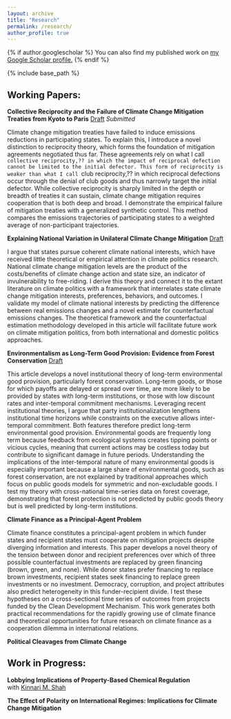 ```yaml
---
layout: archive
title: "Research"
permalink: /research/
author_profile: true
---
```


{% if author.googlescholar %}
  You can also find my published work on <u><a href="{{author.googlescholar}}">my Google Scholar profile</a>.</u>
{% endif %}

{% include base_path %}



## Working Papers:



**Collective Reciprocity and the Failure of Climate Change Mitigation Treaties from Kyoto to Paris**
[Draft](http://sam-houskeeper.github.io/files/Papers/Collective_Reciprocity_and_the_Failure_of_Climate_Change_Mitigation_Treaties_from_Kyoto_to_Paris.pdf)
<em> Submitted </em>
<!-- status in italics, draft link, appendix link -->
<!--  draft links like this [Available here](http://sam-houskeeper.github.io/files/CV_10_2023.pdf) -->

Climate change mitigation treaties have failed to induce emissions reductions in participating states. To explain this, I introduce a novel distinction to reciprocity theory, which forms the foundation of mitigation agreements negotiated thus far. These agreements rely on what I call ``collective reciprocity,?? in which the impact of reciprocal defection cannot be limited to the initial defector. This form of reciprocity is weaker than what I call ``club reciprocity,?? in which reciprocal defections occur through the denial of club goods and thus narrowly target the initial defector. While collective reciprocity is sharply limited in the depth or breadth of treaties it can sustain, climate change mitigation requires cooperation that is both deep and broad. I demonstrate the empirical failure of mitigation treaties with a generalized synthetic control. This method compares the emissions trajectories of participating states to a weighted average of non-participant trajectories.



**Explaining National Variation in Unilateral Climate Change Mitigation**
[Draft](http://sam-houskeeper.github.io/files/Papers/Explaining_National_Variation_in_Unilateral_Climate_Change_Mitigation.pdf)
<!-- status in italics, draft link, appendix link -->
<!--  draft links like this [Available here](http://sam-houskeeper.github.io/files/CV_10_2023.pdf) -->

I argue that states pursue coherent climate national interests, which have received little theoretical or empirical attention in climate politics research. National climate change mitigation levels are the product of the costs/benefits of climate change action and state size, an indicator of invulnerability to free-riding. I derive this theory and connect it to the extant literature on climate politics with a framework that interrelates state climate change mitigation interests, preferences, behaviors, and outcomes. I validate my model of climate national interests by predicting the difference between real emissions changes and a novel estimate for counterfactual emissions changes. The theoretical framework and the counterfactual estimation methodology developed in this article will facilitate future work on climate mitigation politics, from both international and domestic politics approaches.



**Environmentalism as Long-Term Good Provision: Evidence from Forest Conservation**
[Draft](http://sam-houskeeper.github.io/files/Papers/Environmentalism_as_Long_Term_Good_Provision__Evidence_from_Forest_Conservation_Draft.pdf)
<!-- status in italics, draft link, appendix link -->
<!--  draft links like this [Available here](http://sam-houskeeper.github.io/files/CV_10_2023.pdf) -->

This article develops a novel institutional theory of long-term environmental good provision, particularly forest conservation. Long-term goods, or those for which payoffs are delayed or spread over time, are more likely to be provided by states with long-term institutions, or those with low discount rates and inter-temporal commitment mechanisms. Leveraging recent institutional theories, I argue that party institutionalization lengthens institutional time horizons while constraints on the executive allows inter-temporal commitment. Both features therefore predict long-term environmental good provision. Environmental goods are frequently long term because feedback from ecological systems creates tipping points or vicious cycles, meaning that current actions may be costless today but contribute to significant damage in future periods. Understanding the implications of the inter-temporal nature of many environmental goods is especially important because a large share of environmental goods, such as forest conservation, are not explained by traditional approaches which focus on public goods models for symmetric and non-excludable goods. I test my theory with cross-national time-series data on forest coverage, demonstrating that forest protection is not predicted by public goods theory but is well predicted by long-term institutions.



**Climate Finance as a Principal-Agent Problem**
<!-- status in italics, draft link, appendix link -->
<!--  draft links like this [Available here](http://sam-houskeeper.github.io/files/CV_10_2023.pdf) -->

Climate finance constitutes a principal-agent problem in which funder states and recipient states must cooperate on mitigation projects despite diverging information and interests. This paper develops a novel theory of the tension between donor and recipient preferences over which of three possible counterfactual investments are replaced by green financing (brown, green, and none). While donor states prefer financing to replace brown investments, recipient states seek financing to replace green investments or no investment. Democracy, corruption, and project attributes also predict heterogeneity in this funder-recipient divide. I test these hypotheses on a cross-sectional time series of outcomes from projects funded by the Clean Development Mechanism. This work generates both practical recommendations for the rapidly growing use of climate finance and theoretical opportunities for future research on climate finance as a cooperation dilemma in international relations.



**Political Cleavages from Climate Change**



## Work in Progress:



**Lobbying Implications of Property-Based Chemical Regulation**
<br> with [Kinnari M. Shah](https://www.kinnarimshah.com)



**The Effect of Polarity on International Regimes: Implications for Climate Change Mitigation**
